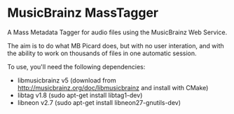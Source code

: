 MusicBrainz MassTagger
======================

A Mass Metadata Tagger for audio files using the MusicBrainz Web Service.

The aim is to do what MB Picard does, but with no user interation, and with
the ability to work on thousands of files in one automatic session.

To use, you'll need the following dependencies:

- libmusicbrainz v5 (download from http://musicbrainz.org/doc/libmusicbrainz
  and install with CMake)
- libtag v1.8 (sudo apt-get install libtag1-dev)
- libneon v2.7 (sudo apt-get install libneon27-gnutils-dev)

